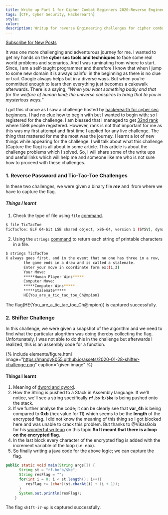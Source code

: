 ```yaml
---
title: Write up Part 1 for Cipher Combat Beginners 2020-Reverse Engineering
tags: [CTF, Cyber Security, Hackerearth]
style: 
color: 
description: Writup for reverse Engineering challenges for cipher combat ctf held on 22 january 2020.
---
```

<a class="text-center" href="https://feedburner.google.com/fb/a/mailverify?uri=Mandy8055&amp;loc=en_US" onclick="window.open(this.href, 'subscribe',
    'left=20,top=20,width=500,height=500,toolbar=1,resizable=0'); return false;">Subscribe for New Posts</a>

It was one more challenging and adventurous journey for me. I wanted to get my hands on the **cyber sec tools and techniques** to face some real world problems and scenarios. And I was ruminating from where to start. Since, I am a self-taught programmer and therefore I know that when I jump to some new domain it is always painful in the beginning as there is no clue or trail. Google always helps but in a diverse ways. But when you’re committed enough to learn then everything just becomes a cakewalk afterwards. There is a saying, _"When you want something badly and that for the welfare of human kind; the universe conspires to bring that to you in mysterious ways.”_

I got this chance as I saw a challenge hosted by [hackerearth for cyber sec beginners](https://ciphercombatforbeginners.hackerearth.com/). I had no clue how to begin with but I wanted to begin with; so I registered for the challenge. I am blessed that I managed to get [32nd rank](https://cybersec.hackerearth.com/users/1285) where 1598 people registered. However, rank is not that important for me as this was my first attempt and first time I applied for any live challenge. The thing that mattered for me the most was the journey. I learnt a lot of new things while appearing for the challenge. I will talk about what this challenge (Capture the flag) is all about in some article. This article is about the challenge problems which I solved. So, I will share some of the write ups and useful links which will help me and someone like me who is not sure how to proceed with these challenges.

### 1. Reverse Password and Tic-Tac-Toe Challenges
In these two challenges, we were given a binary file **_rev_** and  from where we have to capture the flag.
##### Things I learnt
1. Check the type of file using `file` [command](https://www.computerhope.com/unix/ufile.htm).
```bash
$ file TicTacToe 
TicTacToe: ELF 64-bit LSB shared object, x86-64, version 1 (SYSV), dynamically linked, interpreter /lib64/ld-linux-x86-64.so.2, for GNU/Linux 3.2.0, BuildID[sha1]=b0ab92b6d5cf556d432de814dc8e7ab26b3974da, not stripped
```
2. Using the `strings` [command](http://www.linfo.org/strings.html) to return each string of printable characters in a file.
```bash
$ strings TicTacToe
X always goes first, and in the event that no one has three in a row,
        the game ends in a draw and is called a stalemate.
        Enter your move in coordinate form ex:(1,3) 
        Your Move: 
        *****Human Player Wins*****
        Computer Move: 
        *****Computer Wins*****
        *****Stalemate*****
        HE{You_are_a_tic_tac_toe_Ch@mpion}
```
The flag(HE{You_are_a_tic_tac_toe_Ch@mpion}) is captured successfully.

### 2. Shifter Challenge
In this challenge, we were given a snapshot of the algorithm and we need to find what the particular alogrithm was doing thereby collecting the flag. Unfortunately, I was not able to do this in the challenge but afterwards I realized, this is an assembly code for a function.

{% include elements/figure.html image="https://mandy8055.github.io/assets/2020-01-28-shifter-challenge.png" caption="given image" %}

#### Things I learnt

1. Meaning of [dword and qword](https://en.wikipedia.org/wiki/Word_(computer_architecture)).
2. How the String is pushed to a Stack in Assembly language. If we'll notice, we'll see a string specifically **`rf.bo'b/$ke`** is being pushed onto the stack.
3. If we further analyse the code; it can be clearly see that **var_4h** is being compared to **0xb** (hex value for 11) which seems to be the **length** of the encrypted flag. I did not know the meaning of this thing so I got blocked here and was unable to crack this problem. But thanks to @VikasGola for his [wonderful writeup](https://vikasgola.github.io/blog/cipher-combat-beginners-2020) on this topic.**So It meant that there is a loop on the encrypted flag.**
4. In the last block every character of the encrypted flag is added with the increment variable of the loop (i.e. eax).
5. So finally writing a java code for the above logic; we can capture the flag.

```java
public static void main(String args[]) {
      String st = "rf.bo'b/$ke";
      String resFlag = "";
      for(int i = 0; i < st.length(); i++){
         resFlag += (char)(st.charAt(i) + (i + 1));
      }
      System.out.println(resFlag);
    }
```
The flag `sh1ft-i7-up` is captured successfully.
